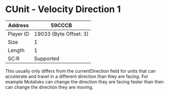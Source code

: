 #  CUnit - Velocity Direction 1
Address   | 59CCCB
----------|-------------
Player ID | 19033 (Byte Offset: 3)
Size 	  | 1
Length 	  | 1
SC:R      | Supported

This usually only differs from the currentDirection field for units that can accelerate and travel in a different direction than they are facing. For example Mutalisks can change the direction they are facing faster than then can change the direction they are moving.
